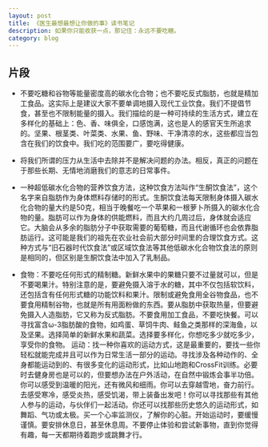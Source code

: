 ```yaml
---
layout: post
title: 《医生最想最想让你做的事》读书笔记
description: 如果你只能收获一点，那记住：永远不要吃糖。
category: blog
---
```


## 片段
- 不要吃糖和谷物等能量密度高的碳水化合物；也不要吃反式脂肪，也就是精加工食品。这实际上是建议大家不要单调地摄入现代工业饮食。我们不提倡节食，甚至也不限制能量的摄入。我们描绘的是一种可持续的生活方式，建立在多样化的基础上：色、香、味俱全，口感饱满，这也是人的感官天生所追求的。坚果、根茎类、叶菜类、水果、鱼、野味、干净清凉的水，这些都应当包含在我们的饮食中。我们吃的范围要广，要吃得健康。

- 将我们所谓的压力从生活中去除并不是解决问题的办法。相反，真正的问题在于那些长期、无情地消磨我们的意志的日常事件。

- 一种超低碳水化合物的营养饮食方法，这种饮食方法叫作“生酮饮食法”，这个名字来自脂肪作为身体燃料存储时的形式。生酮饮食法每天限制身体摄入碳水化合物的量大约是50克，相当于晚餐吃一个苹果和一根萝卜所摄入的碳水化合物的量。脂肪可以作为身体的供能燃料，而且大约几周过后，身体就会适应它。大脑会从多余的脂肪分子中获取需要的葡萄糖，而且代谢循环也会依靠脂肪运行。这可能是我们的祖先在农业社会前大部分时间里的合理饮食方式。这种方式与“旧石器时代饮食法”或区域饮食法等其他低碳水化合物饮食法的原则是相同的，但区别是生酮饮食法中加入了乳制品。

- 食物：不要吃任何形式的精制糖。新鲜水果中的果糖只要不过量就可以，但是不要喝果汁。特别注意的是，要避免摄入溶于水的糖，其中不仅包括软饮料，还包括含有任何形式糖的功能饮料和果汁。限制或避免食用全谷物食品，也不要食用精制谷物，也就是所有用面粉做的东西。要从脂肪中获取热量，但要避免摄入人造脂肪，它又称为反式脂肪。不要食用加工食品，不要吃快餐。可以寻找富含ω-3脂肪酸的食物，如鸡蛋、草饲牛肉、鲑鱼之类那样的深海鱼，以及坚果。选择简单的新鲜水果和蔬菜。选择要多样化，你想吃多少就吃多少，享受你的食物。 运动：找一种你喜欢的运动方式，这是最重要的，要找一些你轻松就能完成并且可以作为日常生活一部分的运动。寻找涉及各种动作的、全身都能运动到的、有很多变化的运动形式，比如山地跑和CrossFit训练。必要时去健身房也是可以的，但要想办法在户外活动，在自然中锻炼会事半功倍。你可以感受到温暖的阳光，还有微风和细雨。你可以去穿越雪地，奋力前行。去感受寒冷，感受炎热，感受饥渴，带上装备出发吧！你可以寻找那些有其他人参与的运动，与伙伴们一起活动。你还可以找那些历史悠久的运动形式，如舞蹈、气功或太极。买一个心率监测仪，了解你的心脏。开始运动时，要缓慢谨慎。要安排休息日，甚至休息周。不要停止体验和尝试新事物，直到你觉得有趣，每一天都期待着跑步或跳舞才行。

































